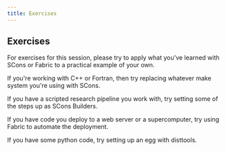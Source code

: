 ```yaml
---
title: Exercises
---
```


Exercises
---------

For exercises for this session, please try to apply what you've learned with
SCons or Fabric to a practical example of your own.

If you're working with C++ or Fortran, then try replacing whatever
make system you're using with SCons.

If you have a scripted research pipeline you work with, try
setting some of the steps up as SCons Builders.

If you have code you deploy to a web server or a supercomputer,
try using Fabric to automate the deployment.

If you have some python code, try setting up an egg with disttools.
